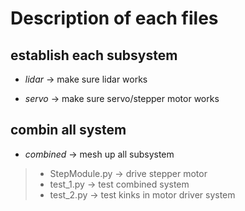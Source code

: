 # Description of each files

## establish each subsystem
* _lidar_ -> make sure lidar works

* _servo_ -> make sure servo/stepper motor works

## combin all system

* _combined_ -> mesh up all subsystem
>* StepModule.py -> drive stepper motor
>* test_1.py -> test combined system
>* test_2.py -> test kinks in motor driver system